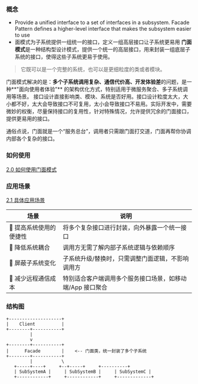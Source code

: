 ### 概念
- Provide a unified interface to a set of interfaces in a subsystem. Facade Pattern defines a higher-level interface that makes the subsystem easier to use
- 面模式为子系统提供一组统一的接口，定义一组高层接口让子系统更易用
**门面模式**是一种结构型设计模式，提供一个统一的高层接口，用来封装一组底层子系统的接口，使得这些子系统更易于使用。
>它既可以是一个完整的系统，也可以是更细粒度的类或者模块。

门面模式解决的是：**多个子系统调用复杂、通信代价高、开发体验差**的问题，是一种**"面向使用者体验"** 的架构优化方式，特别适用于微服务聚合、多子系统调用等场景。
接口设计直接影响类、模块、系统是否好用。接口设计粒度太大，大小都不好，太大会导致接口不可复用，太小会导致接口不易用。实际开发中，需要微妙的权衡，尽量保持接口的复用性，针对特殊情况，允许提供冗余的门面接口，提供更易用的接口。

通俗点说，门面就是一个“服务总台”，调用者只需跟门面打交道，门面再帮你协调内部各个复杂的接口。
### 如何使用
[2.0 如何使用门面模式](Projects/设计模式/23经典设计模式/结构型/门面模式/2.0%20如何使用门面模式.md)
### 应用场景
[2.1 具体应用场景](Projects/设计模式/23经典设计模式/结构型/门面模式/2.1%20具体应用场景.md)

| 场景            | 说明                              |
| ------------- | ------------------------------- |
| 🎯 提高系统使用的便捷性 | 将多个复杂接口进行封装，向外暴露一个统一接口          |
| 🧱 降低系统耦合     | 调用方无需了解内部子系统逻辑与依赖顺序             |
| 🧪 屏蔽子系统变化    | 子系统升级/替换时，只需调整门面逻辑，不影响调用方       |
| 📡 减少远程通信成本   | 特别适合客户端调用多个服务接口场景，如移动端/App 接口聚合 |
### 结构图
```
+--------------------+
|    Client          |
+--------+-----------+
         |
         v
+--------+-----------+
|      Facade        |    <-- 门面类，统一封装了多个子系统
+--------+-----------+
         |           \
   +-----+----+     +--+-----+     +----------+
   | SubSystemA |     | SubSystemB |     | SubSystemC |
   +------------+     +------------+     +-------------+

```
